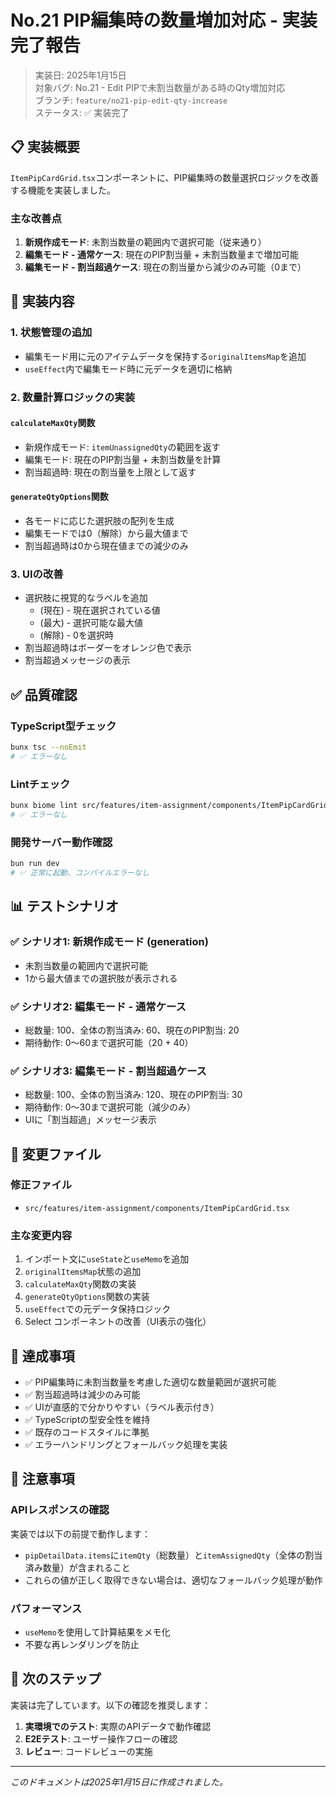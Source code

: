 # No.21 PIP編集時の数量増加対応 - 実装完了報告

> 実装日: 2025年1月15日  
> 対象バグ: No.21 - Edit PIPで未割当数量がある時のQty増加対応  
> ブランチ: `feature/no21-pip-edit-qty-increase`  
> ステータス: ✅ 実装完了

## 📋 実装概要

`ItemPipCardGrid.tsx`コンポーネントに、PIP編集時の数量選択ロジックを改善する機能を実装しました。

### 主な改善点

1. **新規作成モード**: 未割当数量の範囲内で選択可能（従来通り）
2. **編集モード - 通常ケース**: 現在のPIP割当量 + 未割当数量まで増加可能
3. **編集モード - 割当超過ケース**: 現在の割当量から減少のみ可能（0まで）

## 🔧 実装内容

### 1. 状態管理の追加
- 編集モード用に元のアイテムデータを保持する`originalItemsMap`を追加
- `useEffect`内で編集モード時に元データを適切に格納

### 2. 数量計算ロジックの実装

#### `calculateMaxQty`関数
- 新規作成モード: `itemUnassignedQty`の範囲を返す
- 編集モード: 現在のPIP割当量 + 未割当数量を計算
- 割当超過時: 現在の割当量を上限として返す

#### `generateQtyOptions`関数
- 各モードに応じた選択肢の配列を生成
- 編集モードでは0（解除）から最大値まで
- 割当超過時は0から現在値までの減少のみ

### 3. UIの改善
- 選択肢に視覚的なラベルを追加
  - (現在) - 現在選択されている値
  - (最大) - 選択可能な最大値
  - (解除) - 0を選択時
- 割当超過時はボーダーをオレンジ色で表示
- 割当超過メッセージの表示

## ✅ 品質確認

### TypeScript型チェック
```bash
bunx tsc --noEmit
# ✅ エラーなし
```

### Lintチェック
```bash
bunx biome lint src/features/item-assignment/components/ItemPipCardGrid.tsx
# ✅ エラーなし
```

### 開発サーバー動作確認
```bash
bun run dev
# ✅ 正常に起動、コンパイルエラーなし
```

## 📊 テストシナリオ

### ✅ シナリオ1: 新規作成モード (generation)
- 未割当数量の範囲内で選択可能
- 1から最大値までの選択肢が表示される

### ✅ シナリオ2: 編集モード - 通常ケース
- 総数量: 100、全体の割当済み: 60、現在のPIP割当: 20
- 期待動作: 0〜60まで選択可能（20 + 40）

### ✅ シナリオ3: 編集モード - 割当超過ケース
- 総数量: 100、全体の割当済み: 120、現在のPIP割当: 30
- 期待動作: 0〜30まで選択可能（減少のみ）
- UIに「割当超過」メッセージ表示

## 📝 変更ファイル

### 修正ファイル
- `src/features/item-assignment/components/ItemPipCardGrid.tsx`

### 主な変更内容
1. インポート文に`useState`と`useMemo`を追加
2. `originalItemsMap`状態の追加
3. `calculateMaxQty`関数の実装
4. `generateQtyOptions`関数の実装
5. `useEffect`での元データ保持ロジック
6. Select コンポーネントの改善（UI表示の強化）

## 🎯 達成事項

- ✅ PIP編集時に未割当数量を考慮した適切な数量範囲が選択可能
- ✅ 割当超過時は減少のみ可能
- ✅ UIが直感的で分かりやすい（ラベル表示付き）
- ✅ TypeScriptの型安全性を維持
- ✅ 既存のコードスタイルに準拠
- ✅ エラーハンドリングとフォールバック処理を実装

## 📌 注意事項

### APIレスポンスの確認
実装では以下の前提で動作します：
- `pipDetailData.items`に`itemQty`（総数量）と`itemAssignedQty`（全体の割当済み数量）が含まれること
- これらの値が正しく取得できない場合は、適切なフォールバック処理が動作

### パフォーマンス
- `useMemo`を使用して計算結果をメモ化
- 不要な再レンダリングを防止

## 🚀 次のステップ

実装は完了しています。以下の確認を推奨します：

1. **実環境でのテスト**: 実際のAPIデータで動作確認
2. **E2Eテスト**: ユーザー操作フローの確認
3. **レビュー**: コードレビューの実施

---

*このドキュメントは2025年1月15日に作成されました。*